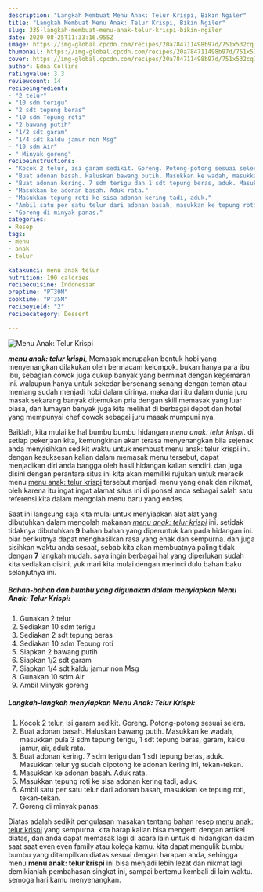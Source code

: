 ```yaml
---
description: "Langkah Membuat Menu Anak: Telur Krispi, Bikin Ngiler"
title: "Langkah Membuat Menu Anak: Telur Krispi, Bikin Ngiler"
slug: 335-langkah-membuat-menu-anak-telur-krispi-bikin-ngiler
date: 2020-08-25T11:33:16.955Z
image: https://img-global.cpcdn.com/recipes/20a784711498b97d/751x532cq70/menu-anak-telur-krispi-foto-resep-utama.jpg
thumbnail: https://img-global.cpcdn.com/recipes/20a784711498b97d/751x532cq70/menu-anak-telur-krispi-foto-resep-utama.jpg
cover: https://img-global.cpcdn.com/recipes/20a784711498b97d/751x532cq70/menu-anak-telur-krispi-foto-resep-utama.jpg
author: Edna Collins
ratingvalue: 3.3
reviewcount: 14
recipeingredient:
- "2 telur"
- "10 sdm terigu"
- "2 sdt tepung beras"
- "10 sdm Tepung roti"
- "2 bawang putih"
- "1/2 sdt garam"
- "1/4 sdt kaldu jamur non Msg"
- "10 sdm Air"
- " Minyak goreng"
recipeinstructions:
- "Kocok 2 telur, isi garam sedikit. Goreng. Potong-potong sesuai selera."
- "Buat adonan basah. Haluskan bawang putih. Masukkan ke wadah, masukkan pula 3 sdm tepung terigu, 1 sdt tepung beras, garam, kaldu jamur, air, aduk rata."
- "Buat adonan kering. 7 sdm terigu dan 1 sdt tepung beras, aduk. Masukkan telur yg sudah dipotong ke adonan kering ini, tekan-tekan."
- "Masukkan ke adonan basah. Aduk rata."
- "Masukkan tepung roti ke sisa adonan kering tadi, aduk."
- "Ambil satu per satu telur dari adonan basah, masukkan ke tepung roti, tekan-tekan."
- "Goreng di minyak panas."
categories:
- Resep
tags:
- menu
- anak
- telur

katakunci: menu anak telur 
nutrition: 190 calories
recipecuisine: Indonesian
preptime: "PT39M"
cooktime: "PT35M"
recipeyield: "2"
recipecategory: Dessert

---
```



![Menu Anak: Telur Krispi](https://img-global.cpcdn.com/recipes/20a784711498b97d/751x532cq70/menu-anak-telur-krispi-foto-resep-utama.jpg)

<b><i>menu anak: telur krispi</i></b>, Memasak merupakan bentuk hobi yang menyenangkan dilakukan oleh bermacam kelompok. bukan hanya para ibu ibu, sebagian cowok juga cukup banyak yang berminat dengan kegemaran ini. walaupun hanya untuk sekedar bersenang senang dengan teman atau memang sudah menjadi hobi dalam dirinya. maka dari itu dalam dunia juru masak sekarang banyak ditemukan pria dengan skill memasak yang luar biasa, dan lumayan banyak juga kita melihat di berbagai depot dan hotel yang mempunyai chef cowok sebagai juru masak mumpuni nya.

Baiklah, kita mulai ke hal bumbu bumbu hidangan <i>menu anak: telur krispi</i>. di setiap pekerjaan kita, kemungkinan akan terasa menyenangkan bila sejenak anda menyisihkan sedikit waktu untuk membuat menu anak: telur krispi ini. dengan kesuksesan kalian dalam memasak menu tersebut, dapat menjadikan diri anda bangga oleh hasil hidangan kalian sendiri. dan juga disini dengan perantara situs ini kita akan memiliki rujukan untuk meracik menu <u>menu anak: telur krispi</u> tersebut menjadi menu yang enak dan nikmat, oleh karena itu ingat ingat alamat situs ini di ponsel anda sebagai salah satu referensi kita dalam mengolah menu baru yang endes.




Saat ini langsung saja kita mulai untuk menyiapkan alat alat yang dibutuhkan dalam mengolah makanan <u><i>menu anak: telur krispi</i></u> ini. setidak tidaknya dibutuhkan <b>9</b> bahan bahan yang diperuntuk kan pada hidangan ini. biar berikutnya dapat menghasilkan rasa yang enak dan sempurna. dan juga sisihkan waktu anda sesaat, sebab kita akan membuatnya paling tidak dengan <b>7</b> langkah mudah. saya ingin berbagai hal yang diperlukan sudah kita sediakan disini, yuk mari kita mulai dengan merinci dulu bahan baku selanjutnya ini.

<!--inarticleads1-->

##### Bahan-bahan dan bumbu yang digunakan dalam menyiapkan Menu Anak: Telur Krispi:

1. Gunakan 2 telur
1. Sediakan 10 sdm terigu
1. Sediakan 2 sdt tepung beras
1. Sediakan 10 sdm Tepung roti
1. Siapkan 2 bawang putih
1. Siapkan 1/2 sdt garam
1. Siapkan 1/4 sdt kaldu jamur non Msg
1. Gunakan 10 sdm Air
1. Ambil  Minyak goreng




<!--inarticleads2-->

##### Langkah-langkah menyiapkan Menu Anak: Telur Krispi:

1. Kocok 2 telur, isi garam sedikit. Goreng. Potong-potong sesuai selera.
1. Buat adonan basah. Haluskan bawang putih. Masukkan ke wadah, masukkan pula 3 sdm tepung terigu, 1 sdt tepung beras, garam, kaldu jamur, air, aduk rata.
1. Buat adonan kering. 7 sdm terigu dan 1 sdt tepung beras, aduk. Masukkan telur yg sudah dipotong ke adonan kering ini, tekan-tekan.
1. Masukkan ke adonan basah. Aduk rata.
1. Masukkan tepung roti ke sisa adonan kering tadi, aduk.
1. Ambil satu per satu telur dari adonan basah, masukkan ke tepung roti, tekan-tekan.
1. Goreng di minyak panas.




Diatas adalah sedikit pengulasan masakan tentang bahan resep <u>menu anak: telur krispi</u> yang sempurna. kita harap kalian bisa mengerti dengan artikel diatas, dan anda dapat memasak lagi di acara lain untuk di hidangkan dalam saat saat even even family atau kolega kamu. kita dapat mengulik bumbu bumbu yang ditampilkan diatas sesuai dengan harapan anda, sehingga menu <b>menu anak: telur krispi</b> ini bisa menjadi lebih lezat dan nikmat lagi. demikianlah pembahasan singkat ini, sampai bertemu kembali di lain waktu. semoga hari kamu menyenangkan.

